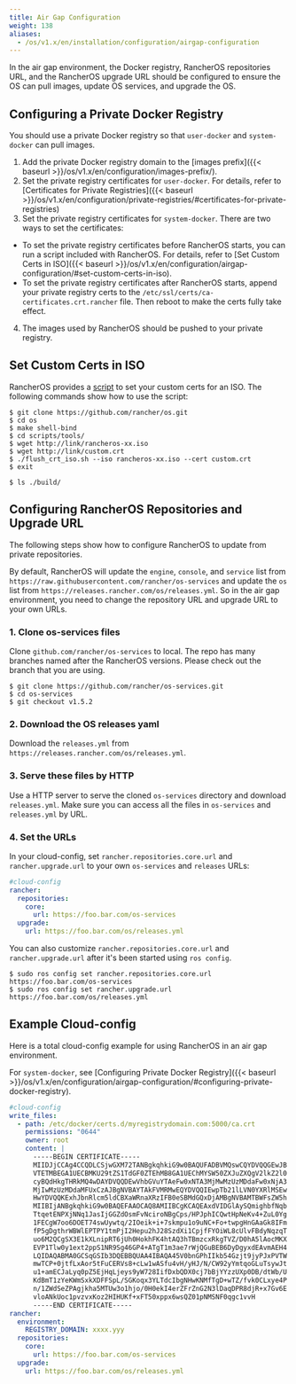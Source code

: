 ```yaml
---
title: Air Gap Configuration
weight: 138
aliases:
  - /os/v1.x/en/installation/configuration/airgap-configuration
---
```


In the air gap environment, the Docker registry, RancherOS repositories URL, and the RancherOS upgrade URL should be configured to ensure the OS can pull images, update OS services, and upgrade the OS.


## Configuring a Private Docker Registry

You should use a private Docker registry so that `user-docker` and `system-docker` can pull images.

1. Add the private Docker registry domain to the [images prefix]({{< baseurl >}}/os/v1.x/en/configuration/images-prefix/).
2. Set the private registry certificates for `user-docker`. For details, refer to [Certificates for Private Registries]({{< baseurl >}}/os/v1.x/en/configuration/private-registries/#certificates-for-private-registries)
3. Set the private registry certificates for `system-docker`. There are two ways to set the certificates:
  - To set the private registry certificates before RancherOS starts, you can run a script included with RancherOS. For details, refer to [Set Custom Certs in ISO]({{< baseurl >}}/os/v1.x/en/configuration/airgap-configuration/#set-custom-certs-in-iso).
  - To set the private registry certificates after RancherOS starts, append your private registry certs to the `/etc/ssl/certs/ca-certificates.crt.rancher` file. Then reboot to make the certs fully take effect.
4. The images used by RancherOS should be pushed to your private registry.

## Set Custom Certs in ISO

RancherOS provides a [script](https://github.com/rancher/os/blob/master/scripts/tools/flush_crt_iso.sh) to set your custom certs for an ISO. The following commands show how to use the script:

```shell
$ git clone https://github.com/rancher/os.git
$ cd os
$ make shell-bind
$ cd scripts/tools/
$ wget http://link/rancheros-xx.iso
$ wget http://link/custom.crt
$ ./flush_crt_iso.sh --iso rancheros-xx.iso --cert custom.crt
$ exit

$ ls ./build/
```

## Configuring RancherOS Repositories and Upgrade URL

The following steps show how to configure RancherOS to update from private repositories.

By default, RancherOS will update the `engine`, `console`, and `service` list from `https://raw.githubusercontent.com/rancher/os-services` and update the `os` list from `https://releases.rancher.com/os/releases.yml`. So in the air gap environment, you need to change the repository URL and upgrade URL to your own URLs.

### 1. Clone os-services files

Clone `github.com/rancher/os-services` to local. The repo has many branches named after the RancherOS versions. Please check out the branch that you are using.

```
$ git clone https://github.com/rancher/os-services.git
$ cd os-services
$ git checkout v1.5.2
```

### 2. Download the OS releases yaml

Download the `releases.yml` from `https://releases.rancher.com/os/releases.yml`.

### 3. Serve these files by HTTP

Use a HTTP server to serve the cloned `os-services` directory and download `releases.yml`.
Make sure you can access all the files in `os-services` and `releases.yml` by URL.

### 4. Set the URLs

In your cloud-config, set `rancher.repositories.core.url` and `rancher.upgrade.url` to your own `os-services` and `releases` URLs:
```yaml
#cloud-config
rancher:
  repositories:
    core:
      url: https://foo.bar.com/os-services
  upgrade:
    url: https://foo.bar.com/os/releases.yml
```

You can also customize `rancher.repositories.core.url` and `rancher.upgrade.url` after it's been started using `ros config`.

```
$ sudo ros config set rancher.repositories.core.url https://foo.bar.com/os-services
$ sudo ros config set rancher.upgrade.url https://foo.bar.com/os/releases.yml
```

## Example Cloud-config


Here is a total cloud-config example for using RancherOS in an air gap environment.

For `system-docker`, see [Configuring Private Docker Registry]({{< baseurl >}}/os/v1.x/en/configuration/airgap-configuration/#configuring-private-docker-registry).

```yaml
#cloud-config
write_files:
  - path: /etc/docker/certs.d/myregistrydomain.com:5000/ca.crt
    permissions: "0644"
    owner: root
    content: |
      -----BEGIN CERTIFICATE-----
      MIIDJjCCAg4CCQDLCSjwGXM72TANBgkqhkiG9w0BAQUFADBVMQswCQYDVQQGEwJB
      VTETMBEGA1UECBMKU29tZS1TdGF0ZTEhMB8GA1UEChMYSW50ZXJuZXQgV2lkZ2l0
      cyBQdHkgTHRkMQ4wDAYDVQQDEwVhbGVuYTAeFw0xNTA3MjMwMzUzMDdaFw0xNjA3
      MjIwMzUzMDdaMFUxCzAJBgNVBAYTAkFVMRMwEQYDVQQIEwpTb21lLVN0YXRlMSEw
      HwYDVQQKExhJbnRlcm5ldCBXaWRnaXRzIFB0eSBMdGQxDjAMBgNVBAMTBWFsZW5h
      MIIBIjANBgkqhkiG9w0BAQEFAAOCAQ8AMIIBCgKCAQEAxdVIDGlAySQmighbfNqb
      TtqetENPXjNNq1JasIjGGZdOsmFvNciroNBgCps/HPJphICQwtHpNeKv4+ZuL0Yg
      1FECgW7oo6DOET74swUywtq/2IOeik+i+7skmpu1o9uNC+Fo+twpgHnGAaGk8IFm
      fP5gDgthrWBWlEPTPY1tmPjI2Hepu2hJ28SzdXi1CpjfFYOiWL8cUlvFBdyNqzqT
      uo6M2QCgSX3E1kXLnipRT6jUh0HokhFK4htAQ3hTBmzcxRkgTVZ/D0hA5lAocMKX
      EVP1Tlw0y1ext2ppS1NR9Sg46GP4+ATgT1m3ae7rWjQGuBEB6DyDgyxdEAvmAEH4
      LQIDAQABMA0GCSqGSIb3DQEBBQUAA4IBAQA45V0bnGPhIIkb54Gzjt9jyPJxPVTW
      mwTCP+0jtfLxAor5tFuCERVs8+cLw1wASfu4vH/yHJ/N/CW92yYmtqoGLuTsywJt
      u1+amECJaLyq0pZ5EjHqLjeys9yW728IifDxbQDX0cj7bBjYYzzUXp0DB/dtWb/U
      KdBmT1zYeKWmSxkXDFFSpL/SGKoqx3YLTdcIbgNHwKNMfTgD+wTZ/fvk0CLxye4P
      n/1ZWdSeZPAgjkha5MTUw3o1hjo/0H0ekI4erZFrZnG2N3lDaqDPR8djR+x7Gv6E
      vloANkUoc1pvzvxKoz2HIHUKf+xFT50xppx6wsQZ01pNMSNF0qgc1vvH
      -----END CERTIFICATE-----
rancher:
  environment:
    REGISTRY_DOMAIN: xxxx.yyy
  repositories:
    core:
      url: https://foo.bar.com/os-services
  upgrade:
    url: https://foo.bar.com/os/releases.yml
```
